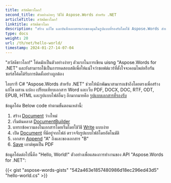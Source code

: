 ```yaml
---
title: สวัสดีชาวโลก!
second_title: ตัวอย่างง่ายๆ วิธีใช้ Aspose.Words สำหรับ .NET
articleTitle: สวัสดีชาวโลก!
linktitle: สวัสดีชาวโลก
description: "สร้าง แก้ไข และบันทึกเอกสารแรกของคุณในรูปแบบที่รองรับโดยใช้ Aspose.Words สำหรับ .NET เพื่อสัมผัสกับความเรียบง่ายและทรงพลังใน C#"
type: docs
weight: 20
url: /th/net/hello-world/
timestamp: 2024-01-27-14-07-04
---
```


"สวัสดีชาวโลก!" โค้ดมักเป็นตัวอย่างง่ายๆ ตัวแรกในการเขียน uisng "Aspose.Words for .NET" และยังสามารถใช้เป็นการทดสอบสติเพื่อให้แน่ใจว่าซอฟต์แวร์ที่ตั้งใจจะคอมไพล์หรือรันซอร์สโค้ดได้รับการติดตั้งอย่างถูกต้อง

ไลบรารี C# "Aspose.Words สำหรับ .NET" ช่วยให้นักพัฒนาสามารถเข้าถึงโดยตรงเพื่อสร้าง แก้ไข ผสาน แปลง เปรียบเทียบเอกสาร Word และเว็บ PDF, DOCX, DOC, RTF, ODT, EPUB, HTML และรูปแบบไฟล์อื่นๆ อีกมากมายคือ [รูปแบบเอกสารที่รองรับ](/words/th/net/supported-document-formats/)

ข้อมูลโค้ด Below code ทำตามขั้นตอนเหล่านี้:

1. สร้าง [Document](https://reference.aspose.com/words/net/aspose.words/document) ว่างใหม่
1. เริ่มต้นคลาส [DocumentBuilder](https://reference.aspose.com/words/net/aspose.words/documentbuilder/)
1. แทรกข้อความลงในเอกสารโดยเริ่มโดยใช้วิธี [Write](https://reference.aspose.com/words/net/aspose.words/documentbuilder/write/) แบบง่าย
1. เปิด [Document](https://reference.aspose.com/words/net/aspose.words/document/document/) ที่มีอยู่จากไฟล์ ตรวจจับรูปแบบไฟล์โดยอัตโนมัติ
1. เอกสาร [Append](https://reference.aspose.com/words/net/aspose.words/document/appenddocument/) "A" ถึงและของเอกสาร "B"
1. [Save](https://reference.aspose.com/words/net/aspose.words/document/save/) เอาต์พุตเป็น PDF

ข้อมูลโค้ดต่อไปนี้คือ "Hello, World!" ตัวอย่างเพื่อแสดงการทำงานของ API "Aspose.Words for .NET":

{{< gist "aspose-words-gists" "542a463e1857480986d18ec296ed43d5" "hello-world.cs" >}}
